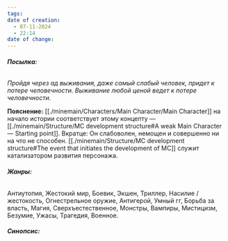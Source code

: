 ```yaml
---
tags: 
date of creation:
  - 07-11-2024
  - 22:14
date of change:
---
```

###### **Посылка:**
*Пройдя через ад выживания, даже самый слабый человек, придет к потере человечности.*
*Выживание любой ценой ведет к потере человечности.*

 **Пояснение:**
 [[./minemain/Characters/Main Character/Main Character]] на начало истории соответствует этому концепту — [[./minemain/Structure/MC development structure#A weak Main Character — Starting point]]. Вкратце: Он слабоволен, немощен и совершенно ни на что не способен. [[./minemain/Structure/MC development structure#The event that initiates the development of MC]] служит катализатором развития персонажа.
 
###### **Жанры:**
Антиутопия, Жестокий мир, Боевик, Экшен, Триллер, Насилие / жестокость, Огнестрельное оружие, Антигерой, Умный гг, Борьба за власть, Магия, Сверхъестественное, Монстры, Вампиры, Мистицизм, Безумие, Ужасы, Трагедия, Военное.

###### **Синопсис:**
